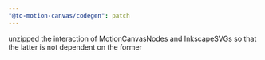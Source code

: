 ```yaml
---
"@to-motion-canvas/codegen": patch
---
```


unzipped the interaction of MotionCanvasNodes and InkscapeSVGs so that the latter is not dependent on the former
